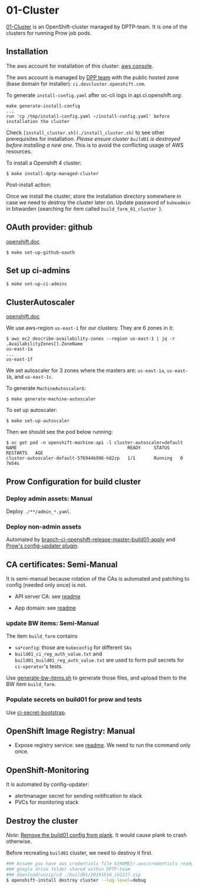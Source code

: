 # 01-Cluster

[01-Cluster](https://console-openshift-console.apps.build01.ci.devcluster.openshift.com) is an OpenShift-cluster managed by DPTP-team. It is one of the clusters for running Prow job pods.

## Installation

The aws account for installation of this cluster: [aws console](https://openshift-ci-infra.signin.aws.amazon.com/console).

The aws account is managed by [DPP team](https://issues.redhat.com/browse/DPP-3283) with the public hosted zone (base domain for installer): `ci.devcluster.openshift.com`.

To generate `install-config.yaml` after oc-cli logs in api.ci.openshift.org:

```
make generate-install-config
...
run 'cp /tmp/install-config.yaml ~/install-config.yaml' before installation the cluster
```

Check `[install_cluster.sh](./install_cluster.sh)` to see other prerequisites for installation. _Please ensure
cluster `build01` is destroyed before installing a new one_. This is to avoid the conflicting usage of AWS resources.

To install a Openshift 4 cluster:

```
$ make install-dptp-managed-cluster
```

Post-install action:

Once we install the cluster, store the installation directory somewhere in case we need to destroy the cluster later on.
Update password of `kubeadmin` in bitwarden (searching for item called `build_farm_01_cluster `).

## OAuth provider: github

[openshift.doc](https://docs.openshift.com/container-platform/4.1/authentication/identity_providers/configuring-github-identity-provider.html#configuring-github-identity-provider)

```
$ make set-up-github-oauth
```

## Set up ci-admins

```
$ make set-up-ci-admins
```

## ClusterAutoscaler

[openshift.doc](https://docs.openshift.com/container-platform/4.1/machine_management/applying-autoscaling.html)

We use aws-region `us-east-1` for our clusters: They are 6 zones in it:

```
$ aws ec2 describe-availability-zones --region us-east-1 | jq -r .AvailabilityZones[].ZoneName
us-east-1a
...
us-east-1f

```

We set autoscaler for 3 zones where the masters are: `us-east-1a`, `us-east-1b`, and `us-east-1c`.

To generate `MachineAutoscaler`s:

```
$ make generate-machine-autoscaler
```

To set up autoscaler:

```
$ make set-up-autoscaler
```

Then we should see the pod below running:

```
$ oc get pod -n openshift-machine-api -l cluster-autoscaler=default
NAME                                          READY     STATUS    RESTARTS   AGE
cluster-autoscaler-default-576944b996-h82zp   1/1       Running   0          7m54s
```

## Prow Configuration for build cluster

### Deploy admin assets: Manual
Deploy `./**/admin_*.yaml`.

### Deploy non-admin assets
Automated by [branch-ci-openshift-release-master-build01-apply](https://github.com/openshift/release/blob/0ac7c4c6559316a5cf40c40ca7f05a0df150ef8d/ci-operator/jobs/openshift/release/openshift-release-master-postsubmits.yaml#L9) and [Prow's config-updater plugin](https://github.com/openshift/release/blob/0ac7c4c6559316a5cf40c40ca7f05a0df150ef8d/core-services/prow/02_config/_plugins.yaml#L198).

## CA certificates: Semi-Manual

It is semi-manual because rotation of the CAs is automated and patching to config (needed only once) is not.

* API server CA: see [readme](../openshift-apiserver/README.md)

* App domain: see [readme](../openshift-ingress-operator/README.md)

### update BW items: Semi-Manual

The item `build_farm` contains
	
* `sa*config`: those are `kubeconfig` for different `SAs`
* `build01_ci_reg_auth_value.txt` and `build01_build01_reg_auth_value.txt` are used to form pull secrets for `ci-operator`'s tests.

Use [generate-bw-items.sh](./hack/generate-bw-items.sh) to generate those files, and upload them to the BW item `build_farm`.

### Populate secrets on build01 for prow and tests

Use [ci-secret-bootstrap](../../../core-services/ci-secret-bootstrap/README.md).

## OpenShift Image Registry: Manual

* Expose registry service: see [readme](../openshift-image-registry/README.md). We need to run the command only once.

## OpenShift-Monitoring

It is automated by config-updater:

* alertmanager secret for sending notification to slack
* PVCs for monitoring stack

## Destroy the cluster

_Note_: [Remove the build01 config from plank](https://github.com/openshift/release/pull/6922). It would cause plank to crash otherwise.

Before recreating `build01` cluster, we need to destroy it first.

```bash
### Assume you have aws credentials file ${HOME}/.aws/credentials ready for ci-infra account
### google drive folder shared within DPTP-team
### download/unzip/cd ./build01/20191016_162227.zip
$ openshift-install destroy cluster --log-level=debug
```